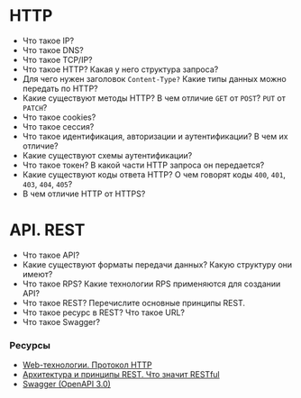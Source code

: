# HTTP

* Что такое IP?
* Что такое DNS?
* Что такое TCP/IP?
* Что такое HTTP? Какая у него структура запроса?
* Для чего нужен заголовок `Content-Type?` Какие типы данных можно передать по HTTP?
* Какие существуют методы HTTP? В чем отличие `GET` от `POST`? `PUT` от `PATCH`?
* Что такое cookies?
* Что такое сессия?
* Что такое идентификация, авторизации и аутентификации? В чем их отличие?
* Какие существуют схемы аутентификации?
* Что такое токен? В какой части HTTP запроса он передается?
* Какие существуют коды ответа HTTP? О чем говорят коды `400`, `401`, `403`, `404`, `405`?
* В чем отличие HTTP от HTTPS?

# API. REST

* Что такое API?
* Какие существуют форматы передачи данных? Какую структуру они имеют?
* Что такое RPS? Какие технологии RPS применяются для создании API?
* Что такое REST? Перечислите основные принципы REST.
* Что такое ресурс в REST? Что такое URL?
* Что такое Swagger?

### Ресурсы
* [Web-технологии. Протокол HTTP](https://www.youtube.com/watch?v=HFt7Lm7hv1E&list=PLrCZzMib1e9qZwq95WVmGB-acnot5ka4a&index=7)
* [Архитектура и принципы REST. Что значит RESTful](https://www.youtube.com/watch?v=we4NVJtY_4E)
* [Swagger (OpenAPI 3.0)](https://habr.com/ru/post/541592/)
